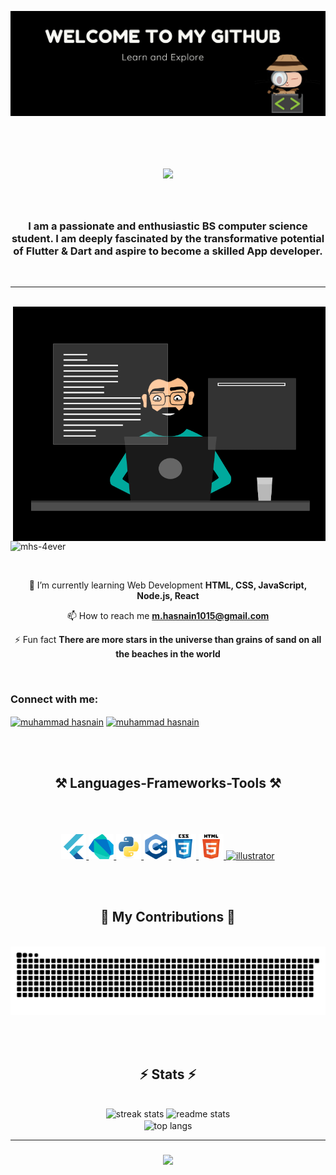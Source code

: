 ![logo](https://github.com/MHS-4ever/MHS-4ever/blob/main/Banner.png)

<br>
<h1 align="center">
    <img src="https://readme-typing-svg.herokuapp.com/?font=Righteous&size=35&center=true&vCenter=true&width=500&height=70&duration=4000&lines=Hi+There!+👋;+I'm+MUHAMMAD+HASNAIN!;" />
</h1>
<br/>

<h3 align="center">I am a passionate and enthusiastic BS computer science student. I am deeply fascinated by the transformative potential of Flutter & Dart and aspire to become a skilled App developer.</h3>

<br/> 
<hr/>
<br/>
<img align="right" alt="coding" width="500" src="https://github.com/MHS-4ever/MHS-4ever/blob/main/coding_gif.gif">

<br/>

<p align="left"> <img src="https://komarev.com/ghpvc/?username=mhs-4ever&label=Profile%20views&color=0e75b6&style=flat" alt="mhs-4ever" /> </p>

<br/>

<div align="center">
 
 🌱 I’m currently learning Web Development **HTML, CSS, JavaScript, Node.js, React**

 📫 How to reach me **m.hasnain1015@gmail.com**

 ⚡ Fun fact **There are more stars in the universe than grains of sand on all the beaches in the world**
 
 </div>

<br/>

<h3 align="left">Connect with me:</h3>
<p align="left">
<a href="https://www.linkedin.com/in/mhasnainsiddique/" target="blank"><img align="center" src="https://raw.githubusercontent.com/rahuldkjain/github-profile-readme-generator/master/src/images/icons/Social/linked-in-alt.svg" alt="muhammad hasnain" height="30" width="40" /></a>
<a href="https://stackoverflow.com/users/22901398/muhammad-hasnain" target="blank"><img align="center" src="https://raw.githubusercontent.com/rahuldkjain/github-profile-readme-generator/master/src/images/icons/Social/stack-overflow.svg" alt="muhammad hasnain" height="30" width="40" /></a>
</p>

<br><br/>
<h2 align="center">⚒️ Languages-Frameworks-Tools ⚒️</h2>
<br><br/>

<br/>

<div align="center">
    <a href="https://flutter.dev" target="_blank" rel="noreferrer"> <img src="https://github.com/devicons/devicon/blob/master/icons/flutter/flutter-original.svg" alt="flutter" width="40" height="40"/> </a> 
    <a href="https://dart.dev" target="_blank" rel="noreferrer"> <img src="https://github.com/devicons/devicon/blob/master/icons/dart/dart-original.svg" alt="dart" width="40" height="40"/> </a>
    <a href="https://www.python.org" target="_blank" rel="noreferrer"> <img src="https://raw.githubusercontent.com/devicons/devicon/master/icons/python/python-original.svg" alt="python" width="40" height="40"/> </a> 
    <a href="https://www.w3schools.com/cpp/" target="_blank" rel="noreferrer"> <img src="https://raw.githubusercontent.com/devicons/devicon/master/icons/cplusplus/cplusplus-original.svg" alt="cplusplus" width="40" height="40"/> </a> 
    <a href="https://www.w3schools.com/css/" target="_blank" rel="noreferrer"> <img src="https://raw.githubusercontent.com/devicons/devicon/master/icons/css3/css3-original-wordmark.svg" alt="css3" width="40" height="40"/> </a> 
    <a href="https://www.w3.org/html/" target="_blank" rel="noreferrer"> <img src="https://raw.githubusercontent.com/devicons/devicon/master/icons/html5/html5-original-wordmark.svg" alt="html5" width="40" height="40"/> </a> 
    <a href="https://www.adobe.com/in/products/illustrator.html" target="_blank" rel="noreferrer"> <img src="https://www.vectorlogo.zone/logos/adobe_illustrator/adobe_illustrator-icon.svg" alt="illustrator" width="40" height="40"/> </a>  
    <br>
</div>

<br><br/>

<div align="center">
  <h2>🐍 My Contributions 🐍</h2>
  <br>
  <img alt="snake eating my contributions" src="https://github.com/MHS-4ever/MHS-4ever/blob/output/github-contribution-grid-snake.svg" />
  
  <br/>
</div>

<br><br/>

<h2 align="center">⚡ Stats ⚡</h2>
<br>
<div align=center>
  <img width=390 src="https://streak-stats.demolab.com/?user=MHS-4ever&count_private=true&theme=react&border_radius=10" alt="streak stats"/>
  <img width=390 src="https://github-readme-stats.vercel.app/api?username=MHS-4ever&count_private=true&show_icons=true&theme=react&rank_icon=github&border_radius=10" alt="readme stats" />
  <br/>
  <img width=325 align="center" src="https://github-readme-stats.vercel.app/api/top-langs/?username=MHS-4ever&langs_count=8&layout=compact&theme=react&border_radius=10&size_weight=0.5&count_weight=0.5&exclude_repo=github-readme-stats" alt="top langs" />
</div>



<hr/>

<h3 align="center">
    <img src="https://readme-typing-svg.herokuapp.com/?font=Righteous&size=25&center=true&vCenter=true&width=500&height=70&duration=4000&lines=Thanks+for+visiting!+✌️;+Shoot+me+a+message+on+Linkedin!;I'm+always+down+to+collab+:)">
</h3>
